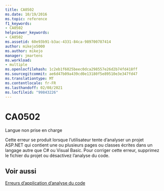 ```yaml
---
title: CA0502
ms.date: 10/19/2016
ms.topic: reference
f1_keywords:
- CA0502
helpviewer_keywords:
- CA0502
ms.assetid: 60e93b91-b3ac-4331-84ca-989700787414
author: mikejo5000
ms.author: mikejo
manager: jmartens
ms.workload:
- multiple
ms.openlocfilehash: 1c2eb1f6025beec0dca298557e26d2b74fd418ff
ms.sourcegitcommit: ae6d47b09a439cd0e13180f5e89510e3e347fd47
ms.translationtype: MT
ms.contentlocale: fr-FR
ms.lasthandoff: 02/08/2021
ms.locfileid: "99843226"
---
```

# <a name="ca0502"></a>CA0502
Langue non prise en charge

Cette erreur se produit lorsque l’utilisateur tente d’analyser un projet ASP.NET qui contient une ou plusieurs pages ou classes écrites dans un langage autre que C# ou Visual Basic. Pour corriger cette erreur, supprimez le fichier du projet ou désactivez l’analyse du code.

## <a name="see-also"></a>Voir aussi
[Erreurs d’application d’analyse du code](../code-quality/code-analysis-application-errors.md)
